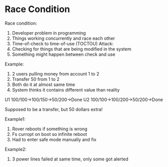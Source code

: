 # Race Condition

Race condition:
1. Developer problem in programming
1. Things working concurrently and race each other
1. Time-of-check to time-of-use (TOCTOU) Attack:
 1. Checking for things that are being modified in the system
 1. Something might happen between check and use

Example:
1. 2 users pulling money from account 1 to 2
1. Transfer 50 from 1 to 2
1. Both do it at almost same time
1. System thinks it contains different value than reality

U1 100/100->100/150->50/200-\>Done
U2  100/100->100/200->50/200-\>Done

Supposed to be a transfer, but 50 dollars extra!

Example1:
1. Rover reboots if something is wrong
1. Fs curropt on boot so infinite reboot
1. Had to enter safe mode manually and fix

Example2:
1. 3 power lines failed at same time, only some got alerted

